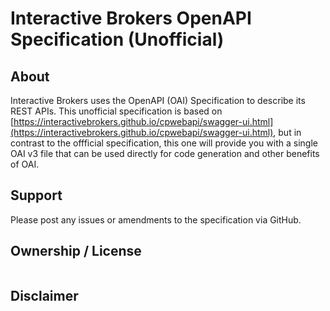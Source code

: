 # Interactive Brokers OpenAPI Specification (Unofficial)

## About

Interactive Brokers  uses the OpenAPI (OAI) Specification to describe its REST APIs.
This unofficial specification is based on [https://interactivebrokers.github.io/cpwebapi/swagger-ui.html](https://interactivebrokers.github.io/cpwebapi/swagger-ui.html),
but in contrast to the offficial specification, this one will provide you with a single OAI v3 file that can be used
directly for code generation and other benefits of OAI.

## Support

Please post any issues or amendments to the specification via GitHub.

## Ownership / License

```
```

## Disclaimer

```

```